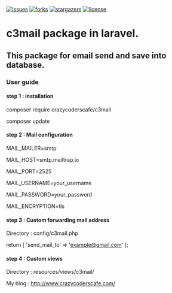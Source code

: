 [![issues](https://img.shields.io/github/issues/devkartic/c3mail?style=flat-square)](https://github.com/devkartic/c3mail/issues)
[![forks](https://img.shields.io/github/forks/devkartic/c3mail?style=flat-square)](https://github.com/devkartic/c3mail/network/members)
[![stargazers](https://img.shields.io/github/stars/devkartic/c3mail?style=flat-square)](https://github.com/devkartic/c3mail/stargazers)
[![license](https://img.shields.io/twitter/url?url=https%3A%2F%2Fgithub.com%2Fdevkartic%2Fc3mail)](https://twitter.com/GharamiKartic)

# c3mail package in laravel.

## This package for email send and save into database.

### User guide

#### step 1 : installation
composer require crazycoderscafe/c3mail

composer update

#### step 2 : Mail configuration

MAIL_MAILER=smtp

MAIL_HOST=smtp.mailtrap.io

MAIL_PORT=2525

MAIL_USERNAME=your_username

MAIL_PASSWORD=your_password

MAIL_ENCRYPTION=tls

#### step 3 : Custom forwarding mail address

Directory : config/c3mail.php

return [
  'send_mail_to' => 'example@gmail.com'
];

#### step 4 : Custom views

Directory : resources/views/c3mail/


My blog : http://www.crazycoderscafe.com/

